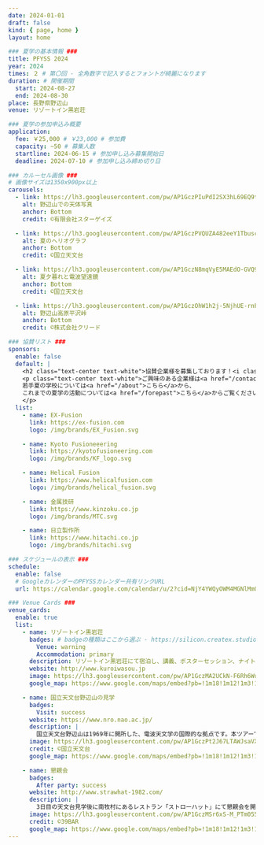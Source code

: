 ```yaml
---
date: 2024-01-01
draft: false
kind: { page, home }
layout: home

### 夏学の基本情報 ###
title: PFYSS 2024
year: 2024
times: ２ # 第〇回 - 全角数字で記入するとフォントが綺麗になります
duration: # 開催期間
  start: 2024-08-27
  end: 2024-08-30
place: 長野県野辺山
venue: リゾートイン黒岩荘

### 夏学の参加申込み概要
application:
  fee: ￥25,000 # ￥23,000 # 参加費
  capacity: ~50 # 募集人数
  startline: 2024-06-15 # 参加申し込み募集開始日
  deadline: 2024-07-10 # 参加申し込み締め切り日

### カルーセル画像 ###
# 画像サイズは1350x900px以上
carousels:
  - link: https://lh3.googleusercontent.com/pw/AP1GczPIuPdI2SX3hL69EQ9tRXCJmK1DfvEGMj0fdFlZICV4vqggNd92eUt1l789gg0GqrBxSEyS5ijAfv_z20SoICgeFHZbH0WnIltFa9yoFig0qnOMTdY=w2400
    alt: 野辺山での天体写真
    anchor: Bottom
    credit: ©有限会社スターゲイズ

  - link: https://lh3.googleusercontent.com/pw/AP1GczPVQUZA482eeY1TbuscO3-aGyqYoF_T8U5fjyCE5_bwwSVAvTG5ON2EzdwCGN_xjmuW2cPjNk5S3lGuEyHiMYe_bL7C5lNM-9m4rjiqIkPiu5SS2mU=w2400
    alt: 夏のヘリオグラフ
    anchor: Bottom
    credit: ©国立天文台

  - link: https://lh3.googleusercontent.com/pw/AP1GczN8mqVyE5MAEdO-GVQ9SUZ_TPsAZRcuqyIohR1HN2E0-gQj4bLf3x1MRMsBcXGJ2wanhs432wNBq7Joc_BJQX8ubYUqdRJj-vkrdzeREW1himR4agY=w2400
    alt: 夏夕暮れと電波望遠鏡
    anchor: Bottom
    credit: ©国立天文台

  - link: https://lh3.googleusercontent.com/pw/AP1GczOhW1h2j-5NjhUE-rnPptkv_zb7JGSbz6y1rMQuDS74TE-WkHp91ajeVZEWanz3qrmEq4L6b4bEPwI8M1cBHKO-6S-OQkEgnet_4YQA6qGLQOECAnE=w2400
    alt: 野辺山高原平沢峠
    anchor: Bottom
    credit: ©株式会社クリード

### 協賛リスト ###
sponsors:
  enable: false
  default: |
    <h2 class="text-center text-white">協賛企業様を募集しております！<i class="bx bxs-megaphone bx-tada"></i></h2>
    <p class="text-center text-white">ご興味のある企業様は<a href="/contact">お問い合わせフォーム</a>からご連絡ください。</br>
    若手夏の学校については<a href="/about">こちら</a>から、
    これまでの夏学の活動については<a href="/forepast">こちら</a>からご覧ください。
    </p>
  list:
    - name: EX-Fusion
      link: https://ex-fusion.com
      logo: /img/brands/EX_Fusion.svg

    - name: Kyoto Fusioneeering
      link: https://kyotofusioneering.com
      logo: /img/brands/KF_logo.svg

    - name: Helical Fusion
      link: https://www.helicalfusion.com
      logo: /img/brands/helical_fusion.svg

    - name: 金属技研
      link: https://www.kinzoku.co.jp
      logo: /img/brands/MTC.svg

    - name: 日立製作所
      link: https://www.hitachi.co.jp
      logo: /img/brands/hitachi.svg

### スケジュールの表示 ###
schedule:
  enable: false
  # GoogleカレンダーのPFYSSカレンダー共有リンクURL
  url: https://calendar.google.com/calendar/u/2?cid=NjY4YWQyOWM4MGNlMmQ4ZThkZTUzNWZiMjExYmNlNGEwMGQzN2E1MzEzMDU5MzUwM2E3MDE0NWFhY2U1ZDQwN0Bncm91cC5jYWxlbmRhci5nb29nbGUuY29t

### Venue Cards ###
venue_cards:
  enable: true
  list:
    - name: リゾートイン黒岩荘
      badges: # badgeの種類はここから選ぶ - https://silicon.createx.studio/components/badges.html
        Venue: warning
        Accommodation: primary
      description: リゾートイン黒岩荘にて宿泊し、講義、ポスターセッション、ナイトセッションを行います。 国立天文台野辺山の特別講義もここで聴講します。
      website: http://www.kuroiwasou.jp
      image: https://lh3.googleusercontent.com/pw/AP1GczMA2UCkN-F6Rh6WuOWAta-GsvXreCijNL48ps9AXIix97gBOKPl5lWlMGGn0ugWBVzBI0-HOd1_fTYC9FUHjnFk2gtF9fOz9l1llR0mDvQvWaBhOsw=w2400
      google_map: https://www.google.com/maps/embed?pb=!1m18!1m12!1m3!1d3229.77446112953!2d138.46996647541073!3d35.95248687250094!2m3!1f0!2f0!3f0!3m2!1i1024!2i768!4f13.1!3m3!1m2!1s0x601c15f96c0faa8f%3A0x43adb41f97377cfa!2z44Oq44K-44O844OI44Kk44Oz6buS5bKp6I2Y!5e0!3m2!1sja!2sjp!4v1709104505922!5m2!1sja!2sjp

    - name: 国立天文台野辺山の見学
      badges:
        Visit: success
      website: https://www.nro.nao.ac.jp/
      description: |
        国立天文台野辺山は1969年に開所した、電波天文学の国際的な拠点です。本ツアーでは普段の見学ではわからない詳しいところまで解説していただきます。
      image: https://lh3.googleusercontent.com/pw/AP1GczPt2J67LTAWJsaVXxmhm-KNP1KI0EJevvBOAuAx93AZPo2V-8FZzH96PEuhJGcMm7RhIv1L6Cix8a4oHLMVGC1X-rKDF6wKV-gc_r9q2ul9vGXQy0U=w2400
      credit: ©国立天文台
      google_map: https://www.google.com/maps/embed?pb=!1m18!1m12!1m3!1d8372.823780950277!2d138.47445170651952!3d35.94623279772583!2m3!1f0!2f0!3f0!3m2!1i1024!2i768!4f13.1!3m3!1m2!1s0x601c15e6ed59368d%3A0xe5a3821a5f6a3c4b!2z5Zu956uL5aSp5paH5Y-wIOmHjui-uuWxseWuh-Wumembu-azouims-a4rOaJgA!5e0!3m2!1sja!2sjp!4v1712821038271!5m2!1sja!2sjp

    - name: 懇親会
      badges:
        After party: success
      website: http://www.strawhat-1982.com/
      description: |
        3日目の天文台見学後に南牧村にあるレストラン「ストローハット」にて懇親会を開催します。
      image: https://lh3.googleusercontent.com/pw/AP1GczMSr6xS-M_PTm055kGsDTawywU3pllF6Rnggq3taXdiHQCYKjssptJ5Xmyt3hPLaztokC_4ZDGIJbXAhdnNqvqPPX18mpcCj7EfsQ5J801UiviIbGA=w2400
      credit: ©39BAR
      google_map: https://www.google.com/maps/embed?pb=!1m18!1m12!1m3!1d6639.427979650402!2d138.48494115699773!3d36.01854275899984!2m3!1f0!2f0!3f0!3m2!1i1024!2i768!4f13.1!3m3!1m2!1s0x601c3c1718a1e3fd%3A0xe37a810557f0fa24!2z44Os44K544OI44Op44Oz44O744K544OI44Ot44O844OP44OD44OI!5e0!3m2!1sja!2sjp!4v1716366922956!5m2!1sja!2sjp
---
```


<!-- 中止連絡などのアラートを表示したい場合は以下をアンコメント -->
<!-- {{< alert type="block" class="mt-3 mb-0" >}}
中止連絡
{{< /alert >}} -->
